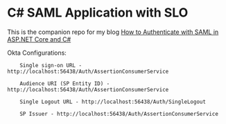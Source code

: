 # C# SAML Application with SLO

This is the companion repo for my blog [How to Authenticate with SAML in ASP.NET Core and C#](https://developer.okta.com/blog/2020/10/23/how-to-authenticate-with-saml-in-aspnet-core-and-csharp)

Okta Configurations:
```	
	Single sign-on URL - http://localhost:56438/Auth/AssertionConsumerService
```

```	
	Audience URI (SP Entity ID) - http://localhost:56438/Auth/AssertionConsumerService
```

```	
	Single Logout URL - http://localhost:56438/Auth/SingleLogout
```

```	
	SP Issuer - http://localhost:56438/Auth/AssertionConsumerService
```
